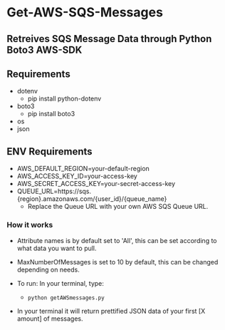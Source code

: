 # Get-AWS-SQS-Messages

## Retreives SQS Message Data through Python Boto3 AWS-SDK

## Requirements

* dotenv
    * pip install python-dotenv
* boto3
    * pip install boto3
* os
* json

## ENV Requirements

* AWS_DEFAULT_REGION=your-default-region
* AWS_ACCESS_KEY_ID=your-access-key
* AWS_SECRET_ACCESS_KEY=your-secret-access-key
* QUEUE_URL=https://sqs.{region}.amazonaws.com/{user_id}/{queue_name}
    * Replace the Queue URL with your own AWS SQS Queue URL.

### How it works

* Attribute names is by default set to 'All', this can be set according to what data you want to pull. 

* MaxNumberOfMessages is set to 10 by default, this can be changed depending on needs.

* To run: In your terminal, type:
    * ```python getAWSmessages.py```

* In your terminal it will return prettified JSON data of your first [X amount] of messages.
